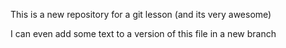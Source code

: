 This is a new repository for a git lesson (and its very awesome)

I can even add some text to a version of this file in a new branch
